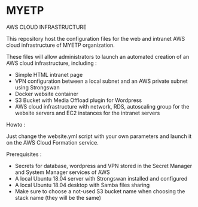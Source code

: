 # MYETP
AWS CLOUD INFRASTRUCTURE

This repository host the configuration files for the web and intranet AWS cloud infrastructure of MYETP organization.

These files will allow administrators to launch an automated creation of an AWS cloud infrastructure, including :

- Simple HTML intranet page
- VPN configuration between a local subnet and an AWS private subnet using Strongswan
- Docker website container
- S3 Bucket with Media Offload plugin for Wordpress
- AWS cloud infrastructure with network, RDS, autoscaling group for the website servers and EC2 instances for the intranet servers

Howto :

Just change the website.yml script with your own parameters and launch it on the AWS Cloud Formation service.

Prerequisites :

- Secrets for database, wordpress and VPN stored in the Secret Manager and System Manager services of AWS
- A local Ubuntu 18.04 server with Strongswan installed and configured
- A local Ubuntu 18.04 desktop with Samba files sharing
- Make sure to choose a not-used S3 bucket name when choosing the stack name (they will be the same)
